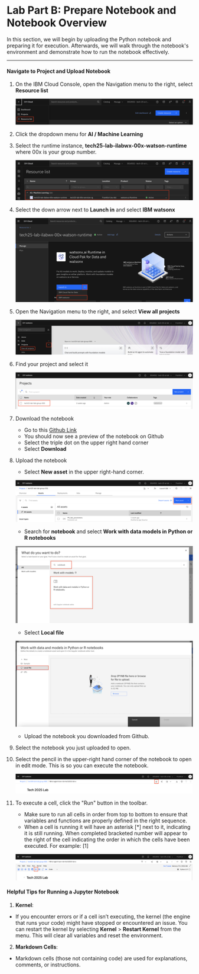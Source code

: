 # Lab Part B: Prepare Notebook and Notebook Overview

In this section, we will begin by uploading the Python notebook and preparing it for execution. Afterwards, we will walk through the notebook's environment and demonstrate how to run the notebook effectively. 
_________

#### Navigate to Project and Upload Notebook

1. On the IBM Cloud Console, open the Navigation menu to the right, select **Resource list**

    ![alt text](../images/select-resource-list.png)

2. Click the dropdown menu for **AI / Machine Learning**
3. Select the runtime instance, **tech25-lab-ilabwx-00x-watson-runtime** where 00x is your group number.

    ![alt text](../images/runtime-select.png)

4. Select the down arrow next to **Launch in** and select **IBM watsonx**

    ![alt text](../images/watsonx-select.png)

5. Open the Navigation menu to the right, and select **View all projects**

    ![alt text](../images/view-all-projects.png)

6. Find your project and select it 

    ![alt text](../images/project-selection.png)

7. Download the notebook
    * Go to this [Github Link](https://github.com/IBM/industry-solns-tech2025-ai-lab/blob/main/jupyter-notebook/NB-rhelai-instructlab-chatbot.ipynb)
    * You should now see a preview of the notebook on Github
    * Select the triple dot on the upper right hand corner
    * Select **Download**
8. Upload the notebook <br>
    * Select **New asset** in the upper right-hand corner. <br>

    ![alt text](../images/new-asset.png)

    * Search for **notebook** and select **Work with data models in Python or R notebooks** <br>

    ![alt text](../images/notebook-search.png)

    * Select **Local file** <br>

    ![alt text](../images/select-local-file.png)

    * Upload the notebook you downloaded from Github. 

9. Select the notebook you just uploaded to open. 

10. Select the pencil in the upper-right hand corner of the notebook to open in edit mode. This is so you can execute the notebook.

    ![alt text](../images/selec-edit-notebook.png)

11. To execute a cell, click the "Run" button in the toolbar.
    - Make sure to run all cells in order from top to bottom to ensure that variables and functions are properly defined in the right sequence.
    - When a cell is running it will have an asterisk [*] next to it, indicating it is still running. When completed bracketed number will appear to the right of the cell indicating the order in which the cells have been executed. For example: [1]

    ![alt text](../images/run-cell.png)

#### Helpful Tips for Running a Jupyter Notebook

1. **Kernel**: <br>
- If you encounter errors or if a cell isn’t executing, the kernel (the engine that runs your code) might have stopped or encountered an issue. You can restart the kernel by selecting **Kernel** > **Restart Kernel** from the menu. This will clear all variables and reset the environment.

2. **Markdown Cells**: <br>
- Markdown cells (those not containing code) are used for explanations, comments, or instructions.
